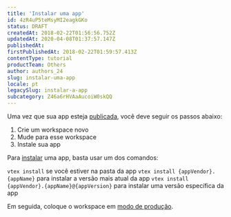 ```yaml
---
title: 'Instalar uma app'
id: 4zR4uP5teMsyMI2eagkGKo
status: DRAFT
createdAt: 2018-02-22T01:56:56.752Z
updatedAt: 2020-04-08T01:37:57.147Z
publishedAt: 
firstPublishedAt: 2018-02-22T01:59:57.413Z
contentType: tutorial
productTeam: Others
author: authors_24
slug: instalar-uma-app
locale: pt
legacySlug: instalar-a-app
subcategory: Z46a6rHVAaAucoiW0skQQ
---
```


Uma vez que sua app esteja [publicada](/pt/tutorial/publicar-a-app-no-registro-da-conta-atual), você deve seguir os passos abaixo:

1. Crie um workspace novo
2. Mude para esse workspace
3. Instale sua app 

Para [instalar](http://help.vtex.com/pt/faq/o-que-significa-instalar-uma-app) uma app, basta usar um dos comandos:

`vtex install` se você estiver na pasta da app
`vtex install {appVendor}.{appName}` para instalar a versão mais atual da app
`vtex install {appVendor}.{appName}@{appVersion}` para instalar uma versão específica da app

Em seguida, coloque o workspace em [modo de produção](/pt/tutorial/colocar-um-workspace-em-modo-de-producao).

